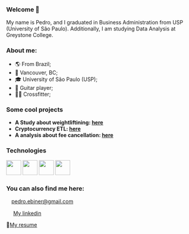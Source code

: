 ### Welcome 👋

My name is Pedro, and I graduated in Business Administration from USP (University of São Paulo). Additionally, I am studying Data Analysis at Greystone College.


### About me:

- :earth_americas: From Brazil;
- :round_pushpin: Vancouver, BC;
- :mortar_board: University of São Paulo (USP);
- :guitar: Guitar player;
- :weight_lifting_man: Crossfitter;
  
### Some cool projects

- **A Study about weightliftining: [here](https://github.com/Iveteras/final-weightlifting)**
- **Cryptocurrency ETL: [here](https://github.com/Iveteras/cryptocurrency_ETL)**
- **A analysis about fee cancellation: [here](https://github.com/Iveteras/cancellation_analysis)**

### Technologies
<div>
<img height=40 widith=40 src="https://cdn.jsdelivr.net/gh/devicons/devicon@latest/icons/python/python-original.svg" /> 
<img height=40 widith=40 src="https://cdn.jsdelivr.net/gh/devicons/devicon@latest/icons/azuresqldatabase/azuresqldatabase-original.svg" />
<img height=40 widith=40 src="https://powerapps.microsoft.com/images/application-logos/svg/powerbi.svg" />
<img height=40 widith=40 src="https://upload.wikimedia.org/wikipedia/commons/thumb/3/34/Microsoft_Office_Excel_%282019%E2%80%93present%29.svg/512px-Microsoft_Office_Excel_%282019%E2%80%93present%29.svg.png" />
</div>

### You can also find me here:

<img height=10 widith=10 src="https://upload.wikimedia.org/wikipedia/commons/thumb/7/7e/Gmail_icon_%282020%29.svg/512px-Gmail_icon_%282020%29.svg.png" /> pedro.ebiner@gmail.com

<img height=15 widith=15 src="https://upload.wikimedia.org/wikipedia/commons/thumb/8/81/LinkedIn_icon.svg/64px-LinkedIn_icon.svg.png" /> [My linkedin](https://www.linkedin.com/in/pedro-ebiner-273519184/)

:page_with_curl:[My resume](https://drive.google.com/file/d/1rrYRZ52elWea30YlhA3NN4ZHW2bRoBCl/view?usp=drive_link)
